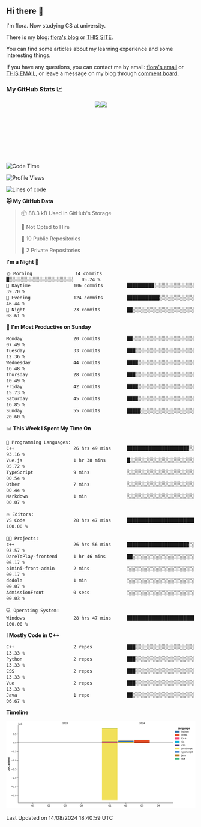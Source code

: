 ## Hi there 👋

I'm flora. Now studying CS at university. 

There is my blog: [flora's blog](https://florae006.github.io/) or [THIS SITE](https://dodolalorc.cn/). 

You can find some articles about my learning experience and some interesting things.

If you have any questions, you can contact me by email: [flora's email](mailto:chenflora124@gmail.com) or [THIS EMAIL](mailto:flora_chen2021@163.com), or leave a message on my blog through [comment board](https://florae006.github.io/comments/).

### My GitHub Stats 📈
<div style="display:flex;flex-direction:row;justify-content:center;">
  <img height="150" class="img" src="https://github-readme-stats.vercel.app/api?username=Florae006&count_private=true&show_icons=true&theme=graywhite&show_owner=true" />
  <img height="150" class="img" src="https://github-readme-stats.vercel.app/api/top-langs/?username=Florae006&layout=compact&theme=graywhite" />
</div>

<!--START_SECTION:waka-->
![Code Time](http://img.shields.io/badge/Code%20Time-168%20hrs%204%20mins-blue)

![Profile Views](http://img.shields.io/badge/Profile%20Views-0-blue)

![Lines of code](https://img.shields.io/badge/From%20Hello%20World%20I%27ve%20Written-1.1%20million%20lines%20of%20code-blue)

**🐱 My GitHub Data** 

> 📦 88.3 kB Used in GitHub's Storage 
 > 
> 🚫 Not Opted to Hire
 > 
> 📜 10 Public Repositories 
 > 
> 🔑 2 Private Repositories 
 > 
**I'm a Night 🦉** 

```text
🌞 Morning                14 commits          █░░░░░░░░░░░░░░░░░░░░░░░░   05.24 % 
🌆 Daytime                106 commits         ██████████░░░░░░░░░░░░░░░   39.70 % 
🌃 Evening                124 commits         ████████████░░░░░░░░░░░░░   46.44 % 
🌙 Night                  23 commits          ██░░░░░░░░░░░░░░░░░░░░░░░   08.61 % 
```
📅 **I'm Most Productive on Sunday** 

```text
Monday                   20 commits          ██░░░░░░░░░░░░░░░░░░░░░░░   07.49 % 
Tuesday                  33 commits          ███░░░░░░░░░░░░░░░░░░░░░░   12.36 % 
Wednesday                44 commits          ████░░░░░░░░░░░░░░░░░░░░░   16.48 % 
Thursday                 28 commits          ███░░░░░░░░░░░░░░░░░░░░░░   10.49 % 
Friday                   42 commits          ████░░░░░░░░░░░░░░░░░░░░░   15.73 % 
Saturday                 45 commits          ████░░░░░░░░░░░░░░░░░░░░░   16.85 % 
Sunday                   55 commits          █████░░░░░░░░░░░░░░░░░░░░   20.60 % 
```


📊 **This Week I Spent My Time On** 

```text
💬 Programming Languages: 
C++                      26 hrs 49 mins      ███████████████████████░░   93.16 % 
Vue.js                   1 hr 38 mins        █░░░░░░░░░░░░░░░░░░░░░░░░   05.72 % 
TypeScript               9 mins              ░░░░░░░░░░░░░░░░░░░░░░░░░   00.54 % 
Other                    7 mins              ░░░░░░░░░░░░░░░░░░░░░░░░░   00.44 % 
Markdown                 1 min               ░░░░░░░░░░░░░░░░░░░░░░░░░   00.07 % 

🔥 Editors: 
VS Code                  28 hrs 47 mins      █████████████████████████   100.00 % 

🐱‍💻 Projects: 
c++                      26 hrs 56 mins      ███████████████████████░░   93.57 % 
DareToPlay-frontend      1 hr 46 mins        ██░░░░░░░░░░░░░░░░░░░░░░░   06.17 % 
oimini-front-admin       2 mins              ░░░░░░░░░░░░░░░░░░░░░░░░░   00.17 % 
dodola                   1 min               ░░░░░░░░░░░░░░░░░░░░░░░░░   00.07 % 
AdmissionFront           0 secs              ░░░░░░░░░░░░░░░░░░░░░░░░░   00.03 % 

💻 Operating System: 
Windows                  28 hrs 47 mins      █████████████████████████   100.00 % 
```

**I Mostly Code in C++** 

```text
C++                      2 repos             ███░░░░░░░░░░░░░░░░░░░░░░   13.33 % 
Python                   2 repos             ███░░░░░░░░░░░░░░░░░░░░░░   13.33 % 
CSS                      2 repos             ███░░░░░░░░░░░░░░░░░░░░░░   13.33 % 
Vue                      2 repos             ███░░░░░░░░░░░░░░░░░░░░░░   13.33 % 
Java                     1 repo              ██░░░░░░░░░░░░░░░░░░░░░░░   06.67 % 
```



**Timeline**

![Lines of Code chart](https://raw.githubusercontent.com/Florae006/Florae006/main/assets/bar_graph.png)


 Last Updated on 14/08/2024 18:40:59 UTC
<!--END_SECTION:waka-->

<!--
**Florae006/Florae006** is a ✨ _special_ ✨ repository because its `README.md` (this file) appears on your GitHub profile.

Here are some ideas to get you started:

- 🔭 I’m currently working on ...
- 🌱 I’m currently learning ...
- 👯 I’m looking to collaborate on ...
- 🤔 I’m looking for help with ...
- 💬 Ask me about ...
- 📫 How to reach me: ...
- 😄 Pronouns: ...
- ⚡ Fun fact: ...
  -->
